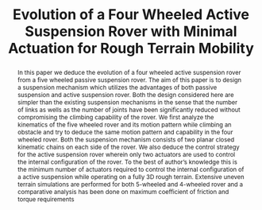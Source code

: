 ---
layout: project-page-new
title: "Evolution of a Four Wheeled Active Suspension Rover with Minimal Actuation for Rough Terrain Mobility"
authors:
  - name: Arun Kumar Singh
    sup: #
  - name: Vijay Prakash Eathakota
    sup: #
  - name: K. Madhava Krishna
    sup: #
  - name: Arun.H.Patil
    sup: #
affiliations:
  - name: IIIT Hyderabad, India
    link: https://robotics.iiit.ac.in
    sup: #
permalink: /publications/2009/Singh_Evolution/
abstract: "In this paper we deduce the evolution of a four wheeled active suspension rover from a five wheeled passive suspension rover. The aim of this paper is to design a suspension mechanism which utilizes the advantages of both passive suspension and active suspension rover. Both the design
considered here are simpler than the existing suspension mechanisms in the sense that the number of links as wells as the number of joints have been significantly reduced without compromising the climbing capability of the rover. We first analyze the kinematics of the five wheeled rover and its motion pattern while climbing an obstacle and try to deduce the same motion pattern and capability in the four wheeled rover. Both the suspension mechanism consists of two planar closed kinematic chains on each side of the rover. We also deduce the control strategy for the active suspension rover wherein only two actuators are used to control the internal configuration of the rover. To the best of author’s knowledge this is the minimum number of actuators required to control the internal
configuration of a active suspension while operating on a fully 3D rough terrain. Extensive uneven terrain simulations are performed for both 5-wheeled and 4-wheeled rover and a comparative analysis has been done on maximum coefficient of friction and torque requirements"
paper: https://robotics.iiit.ac.in/uploads/Main/Publications/ArunVijMK.Robio09.pdf
# iframe: https://www.youtube.com/embed/jhjskX4FQwA

---